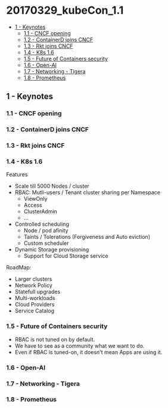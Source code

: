 # 20170329_kubeCon_1.1

<!-- MarkdownTOC -->

- [1 - Keynotes](#1---keynotes)
  - [1.1 - CNCF opening](#11---cncf-opening)
  - [1.2 - ContainerD joins CNCF](#12---containerd-joins-cncf)
  - [1.3 - Rkt joins CNCF](#13---rkt-joins-cncf)
  - [1.4 - K8s 1.6](#14---k8s-16)
  - [1.5 - Future of Containers security](#15---future-of-containers-security)
  - [1.6 - Open-AI](#16---open-ai)
  - [1.7 - Networking - Tigera](#17---networking---tigera)
  - [1.8 - Prometheus](#18---prometheus)

<!-- /MarkdownTOC -->




## 1 - Keynotes

### 1.1 - CNCF opening

### 1.2 - ContainerD joins CNCF

### 1.3 - Rkt joins CNCF

### 1.4 - K8s 1.6

Features
* Scale till 5000 Nodes / cluster
* RBAC: Mutli-users / Tenant cluster sharing per Namespace
  - ViewOnly
  - Access
  - ClusterAdmin
  - ...
* Controlled scheduling
  - Node / pod afinity
  - Taints / Tolerations (Forgiveness and Auto eviction)
  - Custom scheduler
* Dynamic Storage provisioning
  - Support for Cloud Storage service


RoadMap:
* Larger clusters
* Network Policy
* Statefull upgrades
* Multi-workloads
* Cloud Providers
* Service Catalog


### 1.5 - Future of Containers security

* RBAC is not tuned on by default.
* We have to see as a community what we want to do.
* Even if RBAC is tuned-on, it doesn't mean Apps are using it.


### 1.6 - Open-AI

### 1.7 - Networking - Tigera

### 1.8 - Prometheus


